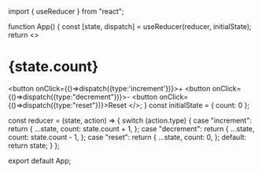import { useReducer } from "react";

function App() {
  const [state, dispatch] = useReducer(reducer, initialState);
  return <>
      <h1>{state.count}</h1>
      <button onClick={()=>dispatch({type:'increment'})}>+</button>
      <button onClick={()=>dispatch({type:"decrement"})}>-</button> 
      <button onClick={()=>dispatch({type:"reset"})}>Reset</button>
  </>;
}
const initialState = { count: 0 };

const reducer = (state, action) => {
  switch (action.type) {
    case "increment":
      return {
        ...state,
        count: state.count + 1,
      };
    case "decrement":
      return {
        ...state,
        count: state.count - 1,
      };
    case "reset":
      return {
        ...state,
        count: 0,
      };
    default:
      return state;
  }
};

export default App;
